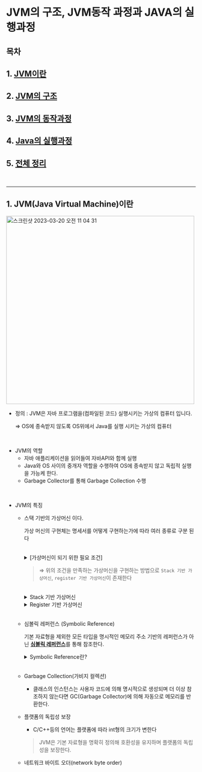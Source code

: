 # JVM의 구조, JVM동작 과정과 JAVA의 실행과정

## 목차 
## 1. [JVM이란](#1-jre-java-runtime-environment)

## 2. [JVM의 구조](#2-jdk-java-development-kit)

## 3. [JVM의 동작과정](#3-자바의-하위-호환성)

## 4. [Java의 실행과정](#4-자바의-버전별-특징-7-8-11)

## 5. [전체 정리](#5-정리본)

<br>

---

## 1. JVM(Java Virtual Machine)이란 
<img width="500" alt="스크린샷 2023-03-20 오전 11 04 31" src="https://user-images.githubusercontent.com/81874493/226295561-605f636a-f63a-4112-9ea5-d667d861db81.png">

<br>

 * 정의 : JVM은 자바 프로그램을(컴파일된 코드) 실행시키는 가상의 컴퓨터 입니다.
    
    ⇒ OS에 종속받지 않도록 OS위에서 Java를 실행 시키는 가상의 컴퓨터

<br>

* JVM의 역할
    * 자바 애플리케이션을 읽어들여 자바API와 함께 실행
    * Java와 OS 사이의 중개자 역할을 수행하여 OS에 종속받지 않고 독립적 실행을 가능케 한다.
    * Garbage Collector를 통해 Garbage Collection 수행

<br>

* JVM의 특징
    * 스택 기반의 가상머신 이다.
    
        가상 머신의 구현체는 명세서를 어떻게 구현하는가에 따라 여러 종류로 구분 된다

        <br>

        <details>
            <summary>[가상머신이 되기 위한 필요 조건]</summary>

        * 소스코드를 VM이 실행 가능한 바이트 코드로 변환이 가능 
        
            (명령어와 피연산자를 포함하는 데이터 구조를 포함 해야 한다) 
        
        <br>

        * 함수를 실행하기 위한 콜 스택이 존재해야 한다
        
        <br>
        
        * IP(Instruction Pointer) 존재
            * 마이크로프로세서(중앙 처리 장치) 내부에 있는 레지스터 중의 하나로서, 다음에 실행될 명령어의 주소를 가지고 있어 실행할 기계어 코드의 위치를 지정한다. ( = 프로그램 카운터(Program counter, PC))

        <br>

        * 가상 CPU
            * 다음 명령어를 패치 & 명령어를 해석 & 명령을 실행

        </details>

       
        
        >⇒ 위의 조건을 만족하는 가상머신을 구현하는 방법으로 `Stack 기반 가상머신`, `register 기반 가상머신`이 존재한다

        <br>

        <details>
            <summary>Stack 기반 가상머신</summary>

        * JVM이 Stack 기반 가상머신에 포함

        * 피연산자와 연산 후 결과를 스택에 저장한다.

        
        * 아래의 이미지와 같이 더하기 연산을 할 경우 Stack 구조이기 때문에 PUSH & POP 명령이 필요하다
            
            <br>
    
            <img width="500" alt="스크린샷 2023-03-20 오전 11 04 31" src="https://user-images.githubusercontent.com/81874493/229106854-91589b4d-8ff9-444c-974b-f304276ae70e.PNG">

        <br>

        * 장점

            * 하드웨어에 덜 의존적이다
            
                ⇒하드웨어(레지스터, CPU)에 대해 직접적으로 다루지 않기 때문에 다양한 하드웨어에서 쉽게 VM을 구현할 수 있다

            * 다음 피연산자의 메모리 위치를 기억할 필요가 없다.

                ⇒ SP(stack pointer)가 다음 피연산자의 위치를 나타낸다. 스택에서 POP을  하면 다음 피연산자가 나오기 때문에 피연산자의 메모리를 따로 기억할 필요가 없다.

            <br>
    
        * 단점
            * 명령어의 수가 많아진다
            * 스택을 사용하는 오버헤드가 존재한다
            * 명령어 최적화를 할 수 없다
            
        </details>

        <details>
            <summary>Register 기반 가상머신</summary>

        * Lua VM, Dalvik VM이 Register 기반 가상머신에 포함
        * 피연산자가 CPU의 레지스터에 저장된다
        * 피연산자를 레지스터에서 가져와서 계산한 뒤 다시 레지스터에 저장한다

        <br>
        
        * 장점
            * 명령어의 수가 적다 (PUSH&POP 명령없이 하나의 명령어로 계산이 가능히기 때문)
            * 스택을 사용하지 않아 스택에 대한 오버헤드가 없다
            * 명령어 최적화가 가능하다
                * 코드에 동일한 연산이 존재할때 처음 계산한 결과를 레지스터에 넣어 여러번 사용이 가능하다. (계산 비용 최적화)
        
        <br>

        * 단점
            * 명령어의 크기가 커진다
                ( 명령어에 피연산자의 메모리 주소를 작성해야 하기 때문에 길어진다.)
        </details>
        
         <br>

    * 심볼릭 레퍼런스 (Symbolic Reference)  

        기본 자료형을 제외한 모든 타입을 명시적인 메모리 주소 기반의 레퍼런스가 아닌 <U>**심볼릭 레퍼런스**</U>를 통해 참조한다.
        <details>
        <summary>Symbolic Reference란?</summary>

        자바는 동적 링킹(Dynamic Linking)을 사용하여 실행 가능한 파일을 만들 때 프로그램에서 사용하는 모든 라이브러리 모듈을
        
        >복사하지 않고, 해당 모듈의 주소만 가지고 있다가 런타임에 실행 파일과 라이브러리가 메모리에 위치될 때 해당 모듈의 주소로 가서 필요한 것을 들고 오는 방식을 사용합니다. 

        자바가 동적 링킹(Dynamic Linking)을 사용할 수 있는 이유는
        
        >.class 파일이 실행 가능한 형태가 아닌 JVM이 읽을 수 있는 형태 Java Byte Code 이기 때문입니다. class 파일은 JVM위에서 Linking 작업을 수행할 수 있도록, 라이브러리에 대한 Symbolic Reference만을 가지고 있게 됩니다.

        </details> 
    <br>

    * Garbage Collection(가비지 컬렉션)
        * 클래스의 인스턴스는 사용자 코드에 의해 명시적으로 생성되며 더 이상 참조하지 않는다면 GC(Garbage Collector)에 의해 자동으로 메모리를 반환한다.

    * 플랫폼의 독립성 보장
        * C/C++등의 언어는 플랫폼에 따라 int형의 크기가 변한다

        >JVM은 기본 자료형을 명확히 정의해 호환성을 유지하며 플랫폼의 독립성을 보장한다.
        
    * 네트워크 바이트 오더(network byte order)
    